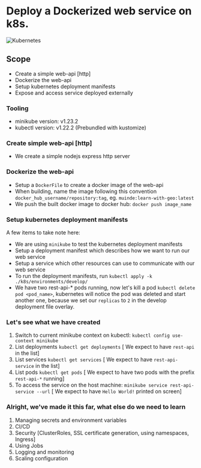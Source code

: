 # Deploy a Dockerized web service on k8s.

![Kubernetes](https://miro.medium.com/max/787/1*CaV1FLvaEzXUowDknO-B9Q.png)

## Scope
 - Create a simple web-api [http]
 - Dockerize the web-api
 - Setup kubernetes deployment manifests
 - Expose and access service deployed externally

### Tooling
- minikube version: v1.23.2
- kubectl version: v1.22.2 (Prebundled with kustomize)

### Create simple web-api [http]
 - We create a simple nodejs express http server

### Dockerize the web-api
 - Setup a `DockerFile` to create a docker image of the web-api
 - When building, name the image following this convention `docker_hub_username/repository:tag`, eg. `muinde:learn-with-geo:latest`
 - We push the built docker image to docker hub: `docker push image_name`

### Setup kubernetes deployment manifests
A few items to take note here:
 - We are using `minikube` to test the kubernetes deployment manifests
 - Setup a deployment manifest which describes how we want to run our web service
 - Setup a service which other resources can use to communicate with our web service
 - To run the deployment manifests, run `kubectl apply -k ./k8s/environments/develop/`
 - We have two rest-api-* pods running, now let's kill a pod `kubectl delete pod <pod_name>`, kubernetes will notice the pod was deleted and start another one, because we set our `replicas` to `2` in the develop deployment file overlay.
   
### Let's see what we have created

1. Switch to current minikube context on kubectl: `kubectl config use-context minikube`
2. List deployments `kubectl get deployments` [ We expect to have `rest-api` in the list]
3. List services `kubectl get services` [ We expect to have `rest-api-service` in the list]
4. List pods `kubectl get pods` [ We expect to have two pods with the prefix `rest-api-*` running]
5. To access the service on the host machine: `minikube service rest-api-service --url` [ We expect to have `Hello World!` printed on screen]

### Alright, we've made it this far, what else do we need to learn

1. Managing secrets and environment variables
2. CI/CD
3. Security [ClusterRoles, SSL certificate generation, using namespaces, Ingress]
4. Using Jobs
5. Logging and monitoring
6. Scaling configuration